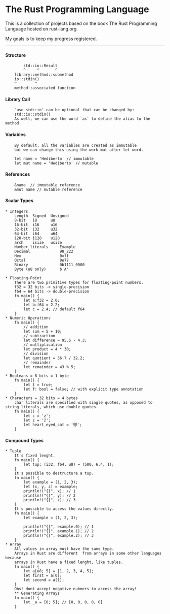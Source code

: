 The Rust Programming Language
=============================

This is a collection of projects based on the book The Rust Programming Language hosted on rust-lang.org.

My goals is to keep my progress registered.

____________________

#### Structure

```
        std::io::Result
        ^     ^       ^
    library::method::submethod
    io::stdin()
    ^        ^
    method::associated function
```
#### Library Call

```
    `use std::io` can be optional that can be changed by:
    std::io::stdin()
    As well, we can use the word `as` to define the alias to the method.
```
#### Variables
```
    By default, all the variables are created as immutable 
    but we can change this using the work mut after let word.

    let name = 'Hediberto' // immutable
    let mut name = 'Hediberto' // mutable
```
#### References
```
    &name  // immutable reference
    &mut name // mutable reference    
```

#### Scalar Types
    * Integers
        Length  Signed  Unsigned
        8-bit   i8      u8
        16-bit  i16     u16
        32-bit  i32     u32
        64-bit  i64     u64
        128-bit i128    u128
        arch    isize   usize
        Number literals     Example
        Decimal             98_222
        Hex                 0xff
        Octal               0o77
        Binary              0b1111_0000
        Byte (u8 only)      b'A'
    
    * Floating-Point
        There are two primitive types for floating-point numbers.
        f32 = 32 bits -> single-precision
        f64 = 64 bits -> double-precision
        fn main() {
            let a:f32 = 2.0;
            let b:f64 = 2.2;
            let c = 2.4; // default f64
        }
    * Numeric Operations
        fn main() {
            // addition
            let sum = 5 + 10;
            // subtraction
            let difference = 95.5 - 4.3;
            // multiplication
            let product = 4 * 30;
            // division
            let quotient = 56.7 / 32.2;
            // remainder
            let remainder = 43 % 5;
        }
    * Booleans = 8 bits = 1 byte
        fn main() {
            let t = true;
            let f: bool = false; // with explicit type annotation
        }
    * Characters = 32 bits = 4 bytes
        char literals are specified with single quotes, as opposed to string literals, which use double quotes.
        fn main() {
            let c = 'z';
            let z = 'ℤ';
            let heart_eyed_cat = '😻';
        }
#### Compound Types
    * Tuple
        It's fixed lenght. 
        fn main() {
            let tup: (i32, f64, u8) = (500, 6.4, 1);
        }
        It's possible to destructure a tup.
        fn main() {
            let example = (1, 2, 3);
            let (x, y, z) = example;
            println!("{}", x); // 1
            println!("{}", y); // 2
            println!("{}", z); // 3
        }
        It's possible to access the values directly.
        fn main() {
            let example = (1, 2, 3);
            
            println!("{}", example.0); // 1
            println!("{}", example.1); // 2
            println!("{}", example.2); // 3
        }
    * Array
        All values in array must have the same type. 
        Arrays in Rust are different  from arrays in some other languages because
        arrays in Rust have a fixed lenght, like tuples.
        fn main() {
            let a[u8; 5] = [1, 2, 3, 4, 5];
            let first = a[0];
            let second = a[1];
        }
        Obs! dont accept negative nubmers to access the array!
        ** Generating Arrays
        fn main() {
            let _a = [0; 5]; // [0, 0, 0, 0, 0]
        }
